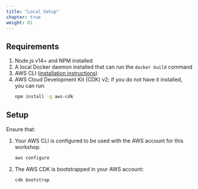 ```yaml
---
title: "Local Setup"
chapter: true
weight: 01
---
```


## Requirements

1. Node.js v14+ and NPM installed
1. A local Docker daemon installed that can run the `docker build` command
1. AWS CLI ([installation instructions](https://docs.aws.amazon.com/cli/latest/userguide/cli-chap-welcome.html))
1. AWS Cloud Development Kit (CDK) v2; if you do not have it installed, you can run:
   ```sh
   npm install -g aws-cdk
   ```

## Setup

Ensure that:

1. Your AWS CLI is configured to be used with the AWS account for this workshop.
   ```sh
   aws configure
   ```
1. The AWS CDK is bootstrapped in your AWS account:
   ```sh
   cdk bootstrap
   ```
